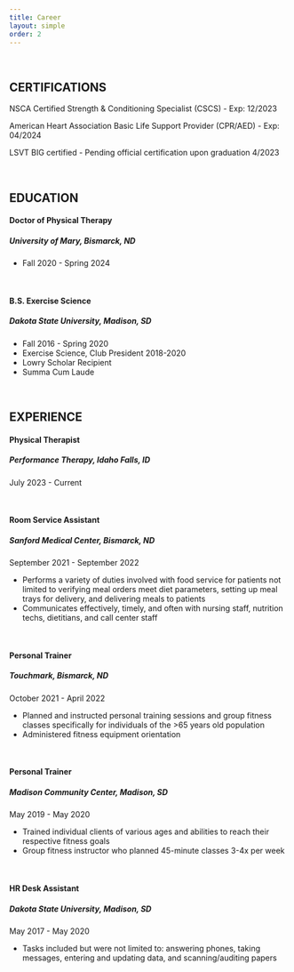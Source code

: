 ```yaml
---
title: Career
layout: simple
order: 2
---
```


&nbsp;
&nbsp;

## CERTIFICATIONS

NSCA Certified Strength & Conditioning Specialist (CSCS) - Exp: 12/2023

American Heart Association Basic Life Support Provider (CPR/AED) - Exp: 04/2024

LSVT BIG certified - Pending official certification upon graduation 4/2023

&nbsp;
&nbsp;

## EDUCATION

#### Doctor of Physical Therapy
##### University of Mary, Bismarck, ND
* Fall 2020 - Spring 2024

&nbsp;

#### B.S. Exercise Science
##### Dakota State University, Madison, SD
* Fall 2016 - Spring 2020 
* Exercise Science, Club President 2018-2020
* Lowry Scholar Recipient
* Summa Cum Laude

&nbsp;
&nbsp;

## EXPERIENCE

#### Physical Therapist
##### Performance Therapy, Idaho Falls, ID

July 2023 - Current

&nbsp;

#### Room Service Assistant
##### Sanford Medical Center, Bismarck, ND

September 2021 - September 2022

* Performs a variety of duties involved with food service for patients not limited to verifying meal orders meet diet parameters, setting up meal trays for delivery, and delivering meals to patients
* Communicates effectively, timely, and often with nursing staff, nutrition techs, dietitians, and call center staff

&nbsp;

#### Personal Trainer
##### Touchmark, Bismarck, ND

October 2021 - April 2022

* Planned and instructed personal training sessions and group fitness classes specifically for individuals of the >65 years old population
* Administered fitness equipment orientation

&nbsp;

#### Personal Trainer
##### Madison Community Center, Madison, SD

May 2019 - May 2020

* Trained individual clients of various ages and abilities to reach their respective fitness goals
* Group fitness instructor who planned 45-minute classes 3-4x per week

&nbsp;

#### HR Desk Assistant
##### Dakota State University, Madison, SD

May 2017 - May 2020

* Tasks included but were not limited to: answering phones, taking messages, entering and updating data, and scanning/auditing papers
